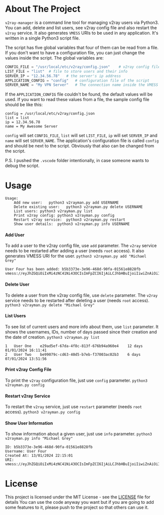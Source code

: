# About The Project
`v2ray-manager` is a command line tool for managing v2ray users via Python3. You can add, delete and list users, see v2ray config file and also restart the `v2ray` service. It also generates `VMESS` URIs to be used in any application. It's written in a single Python3 script file.

The script has five global variables that four of them can be read from a file. If you don't want to have a configuration file, you can just change the values inside the script. The global variables are:
```python
CONFIG_FILE = "/usr/local/etc/v2ray/config.json"	# v2ray config file
LIST_FILE = "list"	# file to store users and their info
SERVER_IP = "12.34.56.78"	# the server's ip address
APPLICATION_CONFIG = "config"	# configuration file of the script
SERVER_NAME = "My VPN Server"	# The connection name inside the VMESS URI
```
If the `APPLICATION_CONFIG` file couldn't be found, the default values will be used. If you want to read these values from a file, the sample config file should be like this:
```
config = /usr/local/etc/v2ray/config.json
list = list
ip = 12.34.56.78
name = My Awesome Server
```
`config` will set `CONFIG_FILE`, `list` will set `LIST_FILE`, `ip` will set `SERVER_IP` and `name` will set `SERVER_NAME`.
The application's configuration file is called `config` and should be next to the script. Obviously that also can be changed from the script.

P.S. I pushed the `.vscode` folder intentionally, in case someone wants to debug the script.

# Usage
```
Usage:
	Add new user:	python3 v2rayman.py add USERNAME
	Delete existing user:	python3 v2rayman.py delete USERNAME
	List users:	python3 v2rayman.py list
	Print v2ray config:	python3 v2rayman.py config
	Restart v2ray service:	python3 v2rayman.py restart
	Show user details:	python3 v2rayman.py info USERNAME
```

#### Add User
To add a user to the v2ray config file, use `add` parameter. The `v2ray` service needs to be restarted after adding a user (needs `root` access). It also generates VMESS URI for the user.
`python3 v2rayman.py add "Michael Grey"`
```
User Four has been added: b5b3373e-3e96-468d-90fa-01561e8828fb
vmess://eyJhZGQiOiIxMi4zNC41Ni43OCIsImFpZCI6IjAiLCJhbHBuIjoiIiwiZnAiOiIiLCJob3N0IjoiIiwiaWQiOiJiNWIzMzczZS0zZTk2LTQ2OGQtOTBmYS0wMTU2MWU4ODI4ZmIiLCJuZXQiOiJ0Y3AiLCJwYXRoIjoiIiwicG9ydCI6IjIyMCIsInBzIjoiTXkgQXdlc29tZSBTZXJ2ZXIgKFVzZXIgRm91cikiLCJzY3kiOiJjaGFjaGEyMC1wb2x5MTMwNSIsInNuaSI6IiIsInRscyI6IiIsInR5cGUiOiJub25lIiwidiI6IjIifQ==
```

#### Delete User
To delete a user from the v2ray config file, use `delete` parameter. The `v2ray` service needs to be restarted after deleting a user (needs `root` access).
`python3 v2rayman.py delete "Michael Grey"`

#### List Users
To see list of current users and more info about them, use `list` parameter. It shows the usernames, IDs, number of days passed since their creation and the date of creation.
`python3 v2rayman.py list`
```
1	User One	e29ad5ef-67da-4f8c-813f-676b94a960e4	12 days	01/01/2024 16:11:41
2	User Two	be99079c-cd63-40d5-b7eb-f37003ac02b3	6 days	07/01/2024 13:51:56
```

#### Print v2ray Config File
To print the `v2ray` configuration file, just use `config` parameter.
`python3 v2rayman.py config`

#### Restart v2ray Service
To restart the `v2ray` service, just use `restart` parameter (needs `root` access).
`python3 v2rayman.py config`

#### Show User Information
To show information about a given user, just use `info` parameter.
`python3 v2rayman.py info "Michael Grey"`
```
ID: b5b3373e-3e96-468d-90fa-01561e8828fb
Username: User Four
Created At: 13/01/2024 22:15:01
URI: vmess://eyJhZGQiOiIxMi4zNC41Ni43OCIsImFpZCI6IjAiLCJhbHBuIjoiIiwiZnAiOiIiLCJob3N0IjoiIiwiaWQiOiJiNWIzMzczZS0zZTk2LTQ2OGQtOTBmYS0wMTU2MWU4ODI4ZmIiLCJuZXQiOiJ0Y3AiLCJwYXRoIjoiIiwicG9ydCI6IjIyMCIsInBzIjoiTXkgQXdlc29tZSBTZXJ2ZXIgKFVzZXIgRm91cikiLCJzY3kiOiJjaGFjaGEyMC1wb2x5MTMwNSIsInNuaSI6IiIsInRscyI6IiIsInR5cGUiOiJub25lIiwidiI6IjIifQ==
```

# License
This project is licensed under the MIT License - see the [LICENSE](https://github.com/BloodhoundAllfather/v2ray-manager/blob/master/LICENSE) file for details
You can use the code anyway you want but if you are going to add some features to it, please push to the project so that others can use it.


